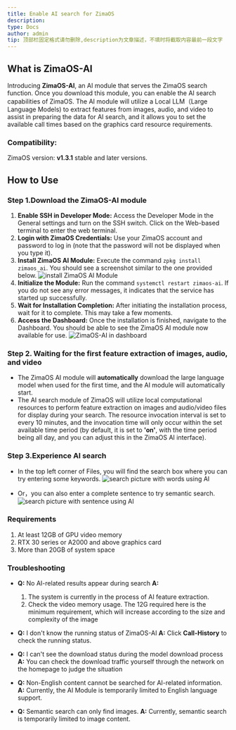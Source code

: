 ```yaml
---
title: Enable AI search for ZimaOS
description: 
type: Docs
author: admin
tip: 顶部栏固定格式请勿删除,description为文章描述，不填时将截取内容最前一段文字
---
```

## What is ZimaOS-AI
Introducing **ZimaOS-AI**, an AI module that serves the ZimaOS search function. Once you download this module, you can enable the AI search capabilities of ZimaOS. The AI module will utilize a Local LLM（Large Language Models) to extract features from images, audio, and video to assist in preparing the data for AI search, and it allows you to set the available call times based on the graphics card resource requirements.

### Compatibility: 
ZimaOS version: **v1.3.1** stable and later versions.

## How to Use
###  Step 1.Download the ZimaOS-AI module
1. **Enable SSH in Developer Mode:** Access the Developer Mode in the General settings and turn on the SSH switch. Click on the Web-based terminal to enter the web terminal.
2. **Login with ZimaOS Credentials:** Use your ZimaOS account and password to log in (note that the password will not be displayed when you type it).
3. **Install ZimaOS AI Module:** Execute the command `zpkg install zimaos_ai`. You should see a screenshot similar to the one provided below.
![install ZimaOS AI Module](https://manage.icewhale.io/api/static/docs/1735903071409_image.png)
4. **Initialize the Module:** Run the command `systemctl restart zimaos-ai`. If you do not see any error messages, it indicates that the service has started up successfully.
5. **Wait for Installation Completion:** After initiating the installation process, wait for it to complete. This may take a few moments.
6. **Access the Dashboard:** Once the installation is finished, navigate to the Dashboard. You should be able to see the ZimaOS AI module now available for use.
![ZimaOS-AI in dashboard](https://manage.icewhale.io/api/static/docs/1735903287348_image.png)

### Step 2. Waiting for the first feature extraction of images, audio, and video

* The ZimaOS AI module will **automatically** download the large language model when used for the first time, and the AI ​​module will automatically start.
* The AI search module of ZimaOS will utilize local computational resources to perform feature extraction on images and audio/video files for display during your search. The resource invocation interval is set to every 10 minutes, and the invocation time will only occur within the set available time period (by default, it is set to **'on'**, with the time period being all day, and you can adjust this in the ZimaOS AI interface).

### Step 3.Experience AI search
* In the top left corner of Files, you will find the search box where you can try entering some keywords.
![search picture with words using AI](https://manage.icewhale.io/api/static/docs/1735903472461_image.png)

* Or，you can also enter a complete sentence to try semantic search.
![search picture with sentence using AI](https://manage.icewhale.io/api/static/docs/1735903519243_image.png)


###  Requirements
1. At least 12GB of GPU video memory
2. RTX 30 series or A2000 and above graphics card
3. More than 20GB of system space

### Troubleshooting
- **Q:** No AI-related results appear during search
**A:**
   1. The system is currently in the process of AI feature extraction.
   2. Check the video memory usage. The 12G required here is the minimum requirement, which will increase according to the size and complexity of the image
         
- **Q:** I don't know the running status of ZimaOS-AI
**A:** Click **Call-History** to check the running status.

  
- **Q:** I can't see the download status during the model download process
**A:** You can check the download traffic yourself through the network on the homepage to judge the situation

  
- **Q:** Non-English content cannot be searched for AI-related information.
**A:** Currently, the AI ​​Module is temporarily limited to English language support.

  
- **Q:** Semantic search can only find images.
**A:** Currently, semantic search is temporarily limited to image content.